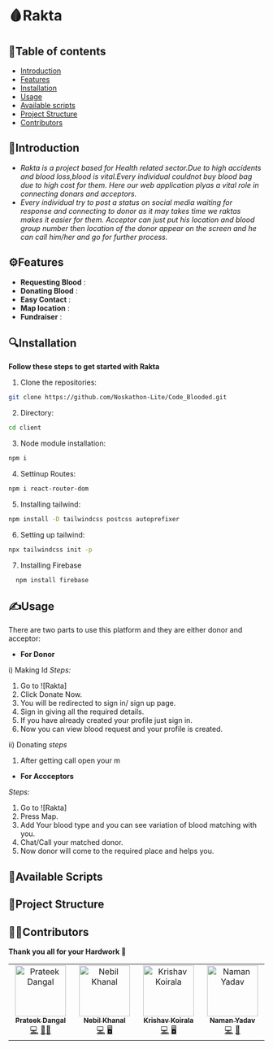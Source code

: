 # 🩸Rakta

## 📝Table of contents
- [Introduction](#introduction)
- [Features](#features)
- [Installation](#installation)
- [Usage](#usage)
- [Available scripts](#available-scripts)
- [Project Structure](#project-structure)
- [Contributors](#contributors)

## 📖Introduction
- *Rakta is a project based for Health related sector.Due to high accidents and blood loss,blood is vital.Every individual couldnot buy blood bag due to high cost for them.
   Here our web application plyas a vital role in connecting donars and acceptors.*
- *Every individual try to post a status on social media waiting for response and connecting to donor as it may takes time we raktas makes it easier for them.
  Acceptor can just put his location and blood group number then location of the donor appear on the screen and he can call him/her and go for further process.*
  
## ⚙Features
- **Requesting Blood** : 
- **Donating Blood** :
- **Easy Contact** :
- **Map location** :
- **Fundraiser** :

## 🔍Installation
**Follow these steps to get started with Rakta**

1. Clone the repositories:

```bash
git clone https://github.com/Noskathon-Lite/Code_Blooded.git
```

2. Directory:

```bash
cd client
```

3. Node module installation:

```bash
npm i
```

4. Settinup Routes:

```bash
npm i react-router-dom
```

5. Installing tailwind:

```bash
npm install -D tailwindcss postcss autoprefixer
```
6. Setting up tailwind:

```bash
npx tailwindcss init -p
```
7. Installing Firebase

```bash
  npm install firebase
```


   
## ✍Usage

There are two parts to use this platform and they are either donor and acceptor:

- **For Donor**

i) Making Id
*Steps:*
1. Go to ![Rakta]
2. Click Donate Now.
3. You will be redirected to sign in/ sign up page.
4. Sign in giving all the required details.
5. If you have already created your profile just sign in.
6. Now you can view blood request and your profile is created.

ii) Donating
  *steps*
  1. After getting call open your m




- **For Accceptors**

*Steps:*
1. Go to ![Rakta]
2. Press Map.
3. Add Your blood type and you can see variation of blood matching with you.
4. Chat/Call your matched donor.
5. Now donor will come to the required place and helps you.



## 📜Available Scripts




## 📏Project Structure



## 🧑‍💻Contributors

**Thank you all for your Hardwork 🙌**

<table>
   <tbody>
<td align="center" valign="top" width="14.28%">
   <a href="https://github.com/Prateek19-png"><img src=https://avatars.githubusercontent.com/u/191016717?s=100" width="100px;" alt="Prateek Dangal"/><br /><sub><b>Prateek Dangal</b></sub></a>
   <br />
   <a href="https://github.com/Prateek19-png" title="Github">💻</a>
   <a href="#Prateek" title="Project Manager">🧑‍💻</a>
      </td>

<td align="center" valign="top" width="14.28%">
   <a href="https://github.com/n3vilreal"><img src=https://avatars.githubusercontent.com/u/168754188?v=100" width="100px;" alt="Nebil Khanal"/><br /><sub><b>Nebil Khanal</b></sub></a>
   <br />
   <a href="https://github.com/n3vilreal" title="Github">💻</a>
   <a href="#Nebil" title="Front End">🖥️</a>
   </td>
      
<td align="center" valign="top" width="14.28%">
   <a href="https://github.com/KravKo"><img src=https://avatars.githubusercontent.com/u/86314507?v=4=100" width="100px;" alt="Krishav Koirala"/><br /><sub><b>Krishav Koirala</b></sub></a>
   <br />
   <a href="https://github.com/KravKo" title="Github">💻</a>
   <a href="#KravKo" title="Back End">🖥️</a>
      </td>

   <td align="center" valign="top" width="14.28%">
   <a href="https://github.com/Naman-y1"><img src=https://avatars.githubusercontent.com/u/190712851?v=4=100" width="100px;" alt="Naman Yadav"/><br /><sub><b>Naman Yadav</b></sub></a>
   <br />
   <a href="https://github.com/Naman-y1" title="Github">💻</a>
   <a href="#Naman" title="Designer">📝</a>
      </td>
      
   </tbody>
</table>
